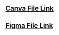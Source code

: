 ## [Canva File Link](https://www.canva.com/design/DAFQCVIEy5A/TsisOdfGACOC8kEPsU3F_A/view?utm_content=DAFQCVIEy5A&utm_campaign=designshare&utm_medium=link&utm_source=publishsharelink)

## [Figma File Link](https://www.figma.com/file/pc1U7Z2lSrDP8Gesa9eE5k/Empathy-mapping?node-id=0%3A1&t=3a5hQIM7rYlpkx5H-1)
